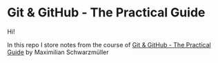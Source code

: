 # Git & GitHub - The Practical Guide

Hi!

In this repo I store notes from the course of [Git & GitHub - The Practical Guide](https://www.udemy.com/course/git-github-practical-guide/) by Maximilian Schwarzmüller

